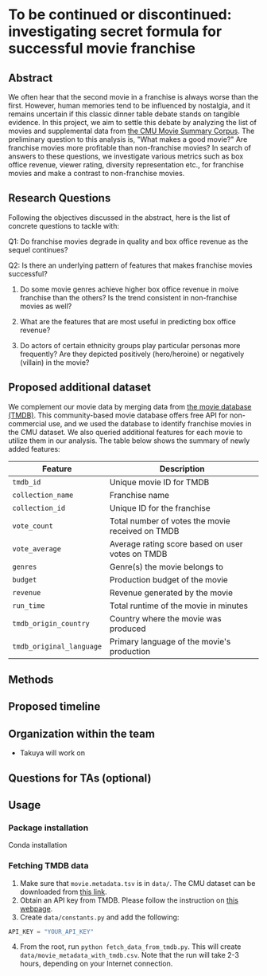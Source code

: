 # To be continued or discontinued: investigating secret formula for successful movie franchise

## Abstract

We often hear that the second movie in a franchise is always worse than the first. However, human memories tend to be influenced by nostalgia, and it remains uncertain if this classic dinner table debate stands on tangible evidence. In this project, we aim to settle this debate by analyzing the list of movies and supplemental data from [the CMU Movie Summary Corpus](https://www.cs.cmu.edu/~ark/personas/). The preliminary question to this analysis is, "What makes a good movie?" Are franchise movies more profitable than non-franchise movies? In search of answers to these questions, we investigate various metrics such as box office revenue, viewer rating, diversity representation etc., for franchise movies and make a contrast to non-franchise movies.

## Research Questions

Following the objectives discussed in the abstract, here is the list of concrete questions to tackle with:

Q1: Do franchise movies degrade in quality and box office revenue as the sequel continues?

Q2: Is there an underlying pattern of features that makes franchise movies successful?

1. Do some movie genres achieve higher box office revenue in moive franchise than the others? Is the trend consistent in non-franchise movies as well?

2. What are the features that are most useful in predicting box office revenue?

3. Do actors of certain ethnicity groups play particular personas more frequently? Are they depicted positively (hero/heroine) or negatively (villain) in the movie?
  
## Proposed additional dataset

We complement our movie data by merging data from [the movie database (TMDB)](https://www.themoviedb.org/). This community-based movie database offers free API for non-commercial use, and we used the database to identify franchise movies in the CMU dataset. We also queried additional features for each movie to utilize them in our analysis. The table below shows the summary of newly added features:

| **Feature**                | **Description**                                                   |
|--------------------------|---------------------------------------------------------------|
| `tmdb_id`                | Unique movie ID for TMDB     |
| `collection_name`        | Franchise name|
| `collection_id`          | Unique ID for the franchise|
| `vote_count`             | Total number of votes the movie received on TMDB               |
| `vote_average`           | Average rating score based on user votes on TMDB                |
| `genres`                 | Genre(s) the movie belongs to                             |
| `budget`                 | Production budget of the movie                            |
| `revenue`                | Revenue generated by the movie                            |
| `run_time`               | Total runtime of the movie in minutes                     |
| `tmdb_origin_country`    | Country where the movie was produced                      |
| `tmdb_original_language` | Primary language of the movie's production                |

## Methods

## Proposed timeline

## Organization within the team
* Takuya will work on

## Questions for TAs (optional)

## Usage

### Package installation

Conda installation

### Fetching TMDB data

1. Make sure that `movie.metadata.tsv` is in `data/`. The CMU dataset can be downloaded from [this link](https://www.cs.cmu.edu/~ark/personas/data/MovieSummaries.tar.gz).
2. Obtain an API key from TMDB. Please follow the instruction on [this webpage](https://developer.themoviedb.org/docs/getting-started).
3. Create `data/constants.py` and add the following:

```python
API_KEY = "YOUR_API_KEY"
```

4. From the root, run `python fetch_data_from_tmdb.py`. This will create `data/movie_metadata_with_tmdb.csv`. Note that the run will take 2-3 hours, depending on your Internet connection.
